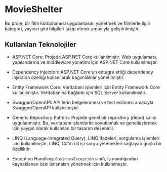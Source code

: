 # MovieShelter
Bu proje, bir film kütüphanesi uygulamasını yönetmek ve filmlerle ilgili kategori, yayıncı gibi bilgileri takip etmek amacıyla geliştirilmiştir.

## Kullanılan Teknolojiler

- ASP.NET Core: Projede ASP.NET Core kullanılmıştır. Web uygulaması, yapılandırma ve middleware yönetimi için ASP.NET Core kullanılmıştır.

- Dependency Injection: ASP.NET Core'un entegre ettiği dependency injection özelliği kullanılarak bağımlılıklar yönetilmiştir.

- Entity Framework Core: Veritabanı işlemleri için Entity Framework Core kullanılmıştır. Veritabanına bağlantı için SQL Server kullanılmıştır.

- Swagger/OpenAPI: API'lerin belgelenmesi ve test edilmesi amacıyla Swagger/OpenAPI kullanılmıştır.

- Generic Repository Pattern: Projede genel bir repository (depo) kalıbı uygulanmıştır. Bu, veritabanı işlemlerini soyutlamak ve genelleştirmek için yaygın olarak kullanılan bir tasarım desenidir.

- LINQ (Language-Integrated Query): LINQ ifadeleri, sorgulama işlemleri için kullanılmıştır. LINQ, C#'ın dil içi sorgu yetenekleri sağlayan güçlü bir özelliktir.

- Exception Handling: `BusinessException` sınıfı, iş mantığından kaynaklanan özel istisnaları yönetmek için kullanılmıştır.
